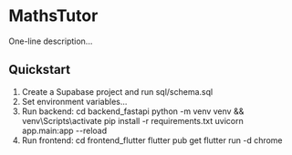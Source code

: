 # MathsTutor
One-line description...

## Quickstart
1. Create a Supabase project and run sql/schema.sql
2. Set environment variables...
3. Run backend:
   cd backend_fastapi
   python -m venv venv && venv\Scripts\activate
   pip install -r requirements.txt
   uvicorn app.main:app --reload
4. Run frontend:
   cd frontend_flutter
   flutter pub get
   flutter run -d chrome
